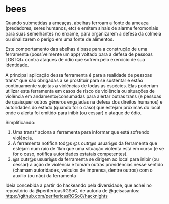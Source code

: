 # bees
Quando submetidas a ameaças, abelhas ferroam a fonte da ameaça (predadores, seres humanos, etc) e emitem sinais de alarme feromoniais para suas semelhantes no enxame, para organizarem a defesa da colmeia ou sinalizarem o perigo em uma fonte de alimentos.

Este comportamento das abelhas é base para a construção de uma ferramenta (possívelmente um app) voltado para a defesa de pessoas LGBTQI+ contra ataques de ódio que sofrem pelo exercício de sua identidade.

A principal aplicação dessa ferramenta é para a realidade de pessoas trans\* que são obrigadas a se prostituir para se sustentar e estão continuamente sujeitas a violências de todas as espécies. Elas poderiam utilizar esta ferramenta em casos de risco de violência ou situações de violência em andamento/consumadas para alertar outras trans (e pessoas de quaisquer outros gêneros engajadas na defesa dos direitos humanos) e autoridades do estado (quando for o caso) que estejam próximas do local onde o alerta foi emitido para inibir (ou cessar) o ataque de ódio.

Simplificando: 
1. Uma trans\* aciona a ferramenta para informar que está sofrendo violência. 
2. A ferramenta notifica tod@s @s outr@s usuari@s da ferramenta que estejam num raio de 1km que uma situação violenta está em curso (e se for o caso, notifica autoridades estatais competentes).
3. @s outr@s usuari@s da ferramenta se dirigem ao local para inibir (ou cessar) a ação de violência e tomam outras providências nesse sentido (chamam autoridades, veículos de imprensa, dentre outros) com o auxílio (ou não) da ferramenta

Ideia concebida a partir do hackeando pela diversidade, que achei no repositório da @perifericasRGSoC, de autoria de @geisasantos: https://github.com/perifericasRGSoC/hacknights

